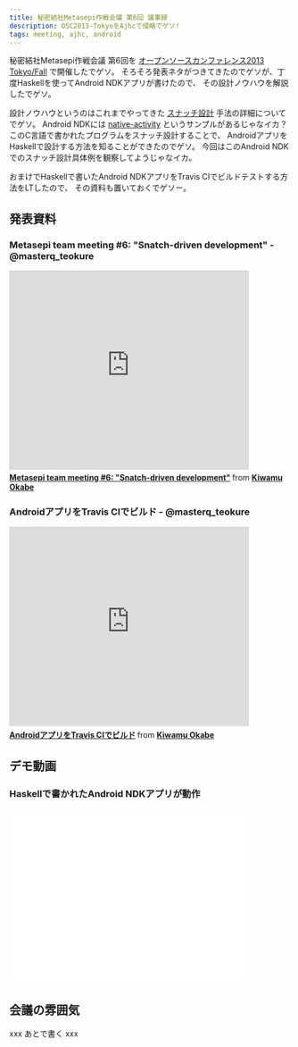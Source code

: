 ```yaml
---
title: 秘密結社Metasepi作戦会議 第6回 議事録
description: OSC2013-TokyoをAjhcで侵略でゲソ!
tags: meeting, ajhc, android
---
```


秘密結社Metasepi作戦会議 第6回を
[オープンソースカンファレンス2013 Tokyo/Fall](http://www.ospn.jp/osc2013-fall/)
で開催したでゲソ。
そろそろ発表ネタがつきてきたのでゲソが、丁度Haskellを使ってAndroid NDKアプリが書けたので、
その設計ノウハウを解説したでゲソ。

設計ノウハウというのはこれまでやってきた [スナッチ設計](2013-01-09-design_arafura.html)
手法の詳細についてでゲソ。
Android NDKには [native-activity](http://developer.android.com/tools/sdk/ndk/index.html#Samples)
というサンプルがあるじゃなイカ？
このC言語で書かれたプログラムをスナッチ設計することで、
AndroidアプリをHaskellで設計する方法を知ることができたのでゲソ。
今回はこのAndroid NDKでのスナッチ設計具体例を観察してようじゃなイカ。

おまけでHaskellで書いたAndroid NDKアプリをTravis CIでビルドテストする方法をLTしたので、
その資料も置いておくでゲソー。

## 発表資料

### Metasepi team meeting #6: "Snatch-driven development" - @masterq_teokure

<iframe src="http://www.slideshare.net/slideshow/embed_code/27376607" width="427" height="356" frameborder="0" marginwidth="0" marginheight="0" scrolling="no" style="border:1px solid #CCC;border-width:1px 1px 0;margin-bottom:5px" allowfullscreen> </iframe> <div style="margin-bottom:5px"> <strong> <a href="https://www.slideshare.net/master_q/20131020-osc-tokyoajhc" title="Metasepi team meeting #6: &quot;Snatch-driven development&quot;" target="_blank">Metasepi team meeting #6: &quot;Snatch-driven development&quot;</a> </strong> from <strong><a href="http://www.slideshare.net/master_q" target="_blank">Kiwamu Okabe</a></strong> </div>

### AndroidアプリをTravis CIでビルド - @masterq_teokure

<iframe src="http://www.slideshare.net/slideshow/embed_code/27376614" width="427" height="356" frameborder="0" marginwidth="0" marginheight="0" scrolling="no" style="border:1px solid #CCC;border-width:1px 1px 0;margin-bottom:5px" allowfullscreen> </iframe> <div style="margin-bottom:5px"> <strong> <a href="https://www.slideshare.net/master_q/20131020-osc-tokyotravisciandroid" title="AndroidアプリをTravis CIでビルド" target="_blank">AndroidアプリをTravis CIでビルド</a> </strong> from <strong><a href="http://www.slideshare.net/master_q" target="_blank">Kiwamu Okabe</a></strong> </div>

## デモ動画

### Haskellで書かれたAndroid NDKアプリが動作

<iframe width="420" height="315" src="//www.youtube.com/embed/n6cepTfnFoo" frameborder="0" allowfullscreen></iframe>

## 会議の雰囲気

xxx あとで書く xxx
